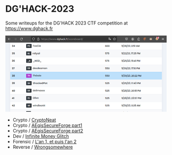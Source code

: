 # DG'HACK-2023

Some writeups for the DG'HACK 2023 CTF competition at https://www.dghack.fr

![dghack23_score.png](./dghack23_score.png)

- Crypto / [CryptoNeat](/Crypto/CryptoNeat/README.md)
- Crypto / [AEgisSecureForge part1](/Crypto/AEgisSecureForge_part1/README.md)
- Crypto / [AEgisSecureForge part2](/Crypto/AEgisSecureForge_part2/README.md)
- Dev / [Infinite Money Glitch](/Dev/Infinite_Money_Glitch/README.md)
- Forensic / [L'an 1, et puis l'an 2](/Forensic/an1_an2/README.md)
- Reverse / [Wrongsomewhere](/Reverse/wrongsomewhere/README.md)
